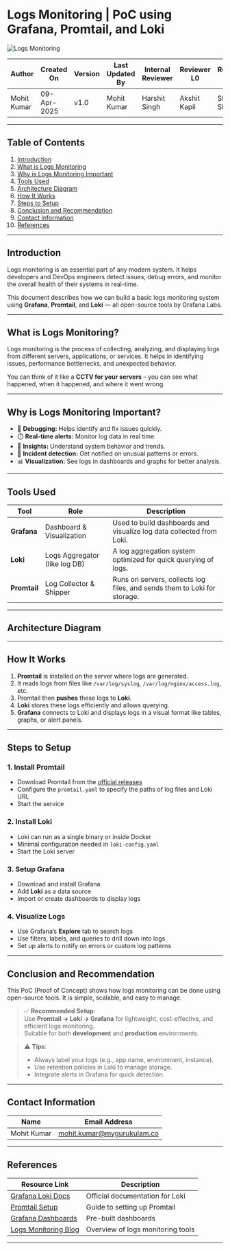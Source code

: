 
# Logs Monitoring | PoC using Grafana, Promtail, and Loki

![Logs Monitoring](https://user-images.githubusercontent.com/your-logs-monitoring-image.png)

| Author        | Created On   | Version | Last Updated By | Internal Reviewer | Reviewer L0    | Reviewer L1    | Reviewer L2    |
|---------------|--------------|---------|------------------|--------------------|----------------|----------------|----------------|
| Mohit Kumar   | 09-Apr-2025  | v1.0    | Mohit Kumar      | Harshit Singh     | Akshit Kapil   | Shashi Sharma  | Mahesh Kumar   |

---

## Table of Contents

1. [Introduction](#introduction)
2. [What is Logs Monitoring](#what-is-logs-monitoring)
3. [Why is Logs Monitoring Important](#why-is-logs-monitoring-important)
4. [Tools Used](#tools-used)
5. [Architecture Diagram](#architecture-diagram)
6. [How It Works](#how-it-works)
7. [Steps to Setup](#steps-to-setup)
8. [Conclusion and Recommendation](#conclusion-and-recommendation)
9. [Contact Information](#contact-information)
10. [References](#references)

---

## Introduction

Logs monitoring is an essential part of any modern system. It helps developers and DevOps engineers detect issues, debug errors, and monitor the overall health of their systems in real-time.

This document describes how we can build a basic logs monitoring system using **Grafana**, **Promtail**, and **Loki** — all open-source tools by Grafana Labs.

---

## What is Logs Monitoring?

Logs monitoring is the process of collecting, analyzing, and displaying logs from different servers, applications, or services. It helps in identifying issues, performance bottlenecks, and unexpected behavior.

You can think of it like a **CCTV for your servers** – you can see what happened, when it happened, and where it went wrong.

---

## Why is Logs Monitoring Important?

- 🐛 **Debugging:** Helps identify and fix issues quickly.
- ⏱️ **Real-time alerts:** Monitor log data in real time.
- 🧠 **Insights:** Understand system behavior and trends.
- 🚨 **Incident detection:** Get notified on unusual patterns or errors.
- 📊 **Visualization:** See logs in dashboards and graphs for better analysis.

---

## Tools Used

| Tool       | Role                            | Description                                                                 |
|------------|----------------------------------|-----------------------------------------------------------------------------|
| **Grafana** | Dashboard & Visualization        | Used to build dashboards and visualize log data collected from Loki.       |
| **Loki**    | Logs Aggregator (like log DB)    | A log aggregation system optimized for quick querying of logs.             |
| **Promtail**| Log Collector & Shipper          | Runs on servers, collects log files, and sends them to Loki for storage.   |

---

## Architecture Diagram


---

## How It Works

1. **Promtail** is installed on the server where logs are generated.
2. It reads logs from files like `/var/log/syslog`, `/var/log/nginx/access.log`, etc.
3. Promtail then **pushes** these logs to **Loki**.
4. **Loki** stores these logs efficiently and allows querying.
5. **Grafana** connects to Loki and displays logs in a visual format like tables, graphs, or alert panels.

---

## Steps to Setup

### 1. Install Promtail
- Download Promtail from the [official releases](https://github.com/grafana/loki/releases)
- Configure the `promtail.yaml` to specify the paths of log files and Loki URL
- Start the service

### 2. Install Loki
- Loki can run as a single binary or inside Docker
- Minimal configuration needed in `loki-config.yaml`
- Start the Loki server

### 3. Setup Grafana
- Download and install Grafana
- Add **Loki** as a data source
- Import or create dashboards to display logs

### 4. Visualize Logs
- Use Grafana’s **Explore** tab to search logs
- Use filters, labels, and queries to drill down into logs
- Set up alerts to notify on errors or custom log patterns

---

## Conclusion and Recommendation

This PoC (Proof of Concept) shows how logs monitoring can be done using open-source tools. It is simple, scalable, and easy to manage.

> ✅ **Recommended Setup**:  
> Use **Promtail → Loki → Grafana** for lightweight, cost-effective, and efficient logs monitoring.  
> Suitable for both **development** and **production** environments.

> ⚠️ **Tips**:
> - Always label your logs (e.g., app name, environment, instance).
> - Use retention policies in Loki to manage storage.
> - Integrate alerts in Grafana for quick detection.

---

## Contact Information

| Name         | Email Address               |
|--------------|-----------------------------|
| Mohit Kumar  | mohit.kumar@mygurukulam.co  |

---

## References

| Resource Link                                                                 | Description                              |
|-------------------------------------------------------------------------------|------------------------------------------|
| [Grafana Loki Docs](https://grafana.com/docs/loki/latest/)                   | Official documentation for Loki          |
| [Promtail Setup](https://grafana.com/docs/loki/latest/clients/promtail/)     | Guide to setting up Promtail             |
| [Grafana Dashboards](https://grafana.com/grafana/dashboards)                 | Pre-built dashboards                     |
| [Logs Monitoring Blog](https://www.baeldung.com/linux/log-monitoring-tools)  | Overview of logs monitoring tools        |

---
